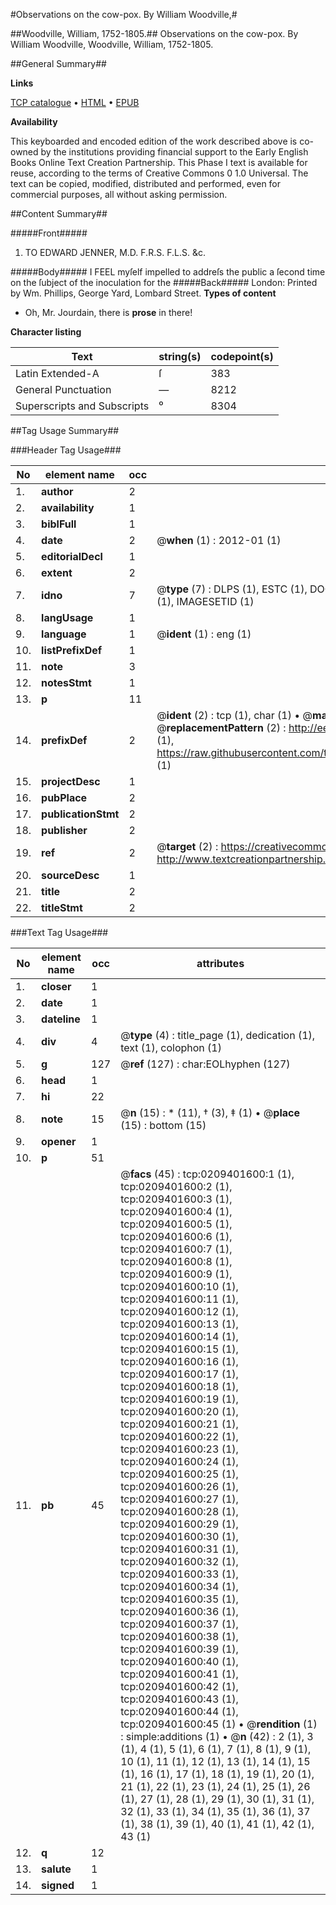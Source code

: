 #Observations on the cow-pox. By William Woodville,#

##Woodville, William, 1752-1805.##
Observations on the cow-pox. By William Woodville,
Woodville, William, 1752-1805.

##General Summary##

**Links**

[TCP catalogue](http://www.ota.ox.ac.uk/tcp/)  • 
[HTML](http://tei.it.ox.ac.uk/tcp/Texts-HTML/free/004/004809985.html)  • 
[EPUB](http://tei.it.ox.ac.uk/tcp/Texts-EPUB/free/004/004809985.epub)

**Availability**

This keyboarded and encoded edition of the
	       work described above is co-owned by the institutions
	       providing financial support to the Early English Books
	       Online Text Creation Partnership. This Phase I text is
	       available for reuse, according to the terms of Creative
	       Commons 0 1.0 Universal. The text can be copied,
	       modified, distributed and performed, even for
	       commercial purposes, all without asking permission.


##Content Summary##

#####Front#####

1. TO EDWARD JENNER, M.D. F.R.S. F.L.S. &c.

#####Body#####
I FEEL myſelf impelled to addreſs the public a ſecond time on the ſubject of the inoculation for the
#####Back#####
London: Printed by Wm. Phillips, George Yard, Lombard Street.
**Types of content**

  * Oh, Mr. Jourdain, there is **prose** in there!

**Character listing**


|Text|string(s)|codepoint(s)|
|---|---|---|
|Latin Extended-A|ſ|383|
|General Punctuation|—|8212|
|Superscripts             and Subscripts|⁰|8304|

##Tag Usage Summary##

###Header Tag Usage###

|No|element name|occ|attributes|
|---|---|---|---|
|1.|__author__|2||
|2.|__availability__|1||
|3.|__biblFull__|1||
|4.|__date__|2| @__when__ (1) : 2012-01 (1)|
|5.|__editorialDecl__|1||
|6.|__extent__|2||
|7.|__idno__|7| @__type__ (7) : DLPS (1), ESTC (1), DOCNO (1), TCP (1), GALEDOCNO (1), CONTENTSET (1), IMAGESETID (1)|
|8.|__langUsage__|1||
|9.|__language__|1| @__ident__ (1) : eng (1)|
|10.|__listPrefixDef__|1||
|11.|__note__|3||
|12.|__notesStmt__|1||
|13.|__p__|11||
|14.|__prefixDef__|2| @__ident__ (2) : tcp (1), char (1)  •  @__matchPattern__ (2) : ([0-9\-]+):([0-9IVX]+) (1), (.+) (1)  •  @__replacementPattern__ (2) : http://eebo.chadwyck.com/downloadtiff?vid=$1&page=$2 (1), https://raw.githubusercontent.com/textcreationpartnership/Texts/master/tcpchars.xml#$1 (1)|
|15.|__projectDesc__|1||
|16.|__pubPlace__|2||
|17.|__publicationStmt__|2||
|18.|__publisher__|2||
|19.|__ref__|2| @__target__ (2) : https://creativecommons.org/publicdomain/zero/1.0/ (1), http://www.textcreationpartnership.org/docs/. (1)|
|20.|__sourceDesc__|1||
|21.|__title__|2||
|22.|__titleStmt__|2||


###Text Tag Usage###

|No|element name|occ|attributes|
|---|---|---|---|
|1.|__closer__|1||
|2.|__date__|1||
|3.|__dateline__|1||
|4.|__div__|4| @__type__ (4) : title_page (1), dedication (1), text (1), colophon (1)|
|5.|__g__|127| @__ref__ (127) : char:EOLhyphen (127)|
|6.|__head__|1||
|7.|__hi__|22||
|8.|__note__|15| @__n__ (15) : * (11), † (3), ‡ (1)  •  @__place__ (15) : bottom (15)|
|9.|__opener__|1||
|10.|__p__|51||
|11.|__pb__|45| @__facs__ (45) : tcp:0209401600:1 (1), tcp:0209401600:2 (1), tcp:0209401600:3 (1), tcp:0209401600:4 (1), tcp:0209401600:5 (1), tcp:0209401600:6 (1), tcp:0209401600:7 (1), tcp:0209401600:8 (1), tcp:0209401600:9 (1), tcp:0209401600:10 (1), tcp:0209401600:11 (1), tcp:0209401600:12 (1), tcp:0209401600:13 (1), tcp:0209401600:14 (1), tcp:0209401600:15 (1), tcp:0209401600:16 (1), tcp:0209401600:17 (1), tcp:0209401600:18 (1), tcp:0209401600:19 (1), tcp:0209401600:20 (1), tcp:0209401600:21 (1), tcp:0209401600:22 (1), tcp:0209401600:23 (1), tcp:0209401600:24 (1), tcp:0209401600:25 (1), tcp:0209401600:26 (1), tcp:0209401600:27 (1), tcp:0209401600:28 (1), tcp:0209401600:29 (1), tcp:0209401600:30 (1), tcp:0209401600:31 (1), tcp:0209401600:32 (1), tcp:0209401600:33 (1), tcp:0209401600:34 (1), tcp:0209401600:35 (1), tcp:0209401600:36 (1), tcp:0209401600:37 (1), tcp:0209401600:38 (1), tcp:0209401600:39 (1), tcp:0209401600:40 (1), tcp:0209401600:41 (1), tcp:0209401600:42 (1), tcp:0209401600:43 (1), tcp:0209401600:44 (1), tcp:0209401600:45 (1)  •  @__rendition__ (1) : simple:additions (1)  •  @__n__ (42) : 2 (1), 3 (1), 4 (1), 5 (1), 6 (1), 7 (1), 8 (1), 9 (1), 10 (1), 11 (1), 12 (1), 13 (1), 14 (1), 15 (1), 16 (1), 17 (1), 18 (1), 19 (1), 20 (1), 21 (1), 22 (1), 23 (1), 24 (1), 25 (1), 26 (1), 27 (1), 28 (1), 29 (1), 30 (1), 31 (1), 32 (1), 33 (1), 34 (1), 35 (1), 36 (1), 37 (1), 38 (1), 39 (1), 40 (1), 41 (1), 42 (1), 43 (1)|
|12.|__q__|12||
|13.|__salute__|1||
|14.|__signed__|1||

